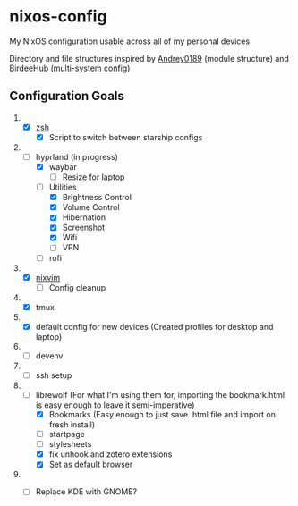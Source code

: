 # nixos-config

My NixOS configuration usable across all of my personal devices

Directory and file structures inspired by [Andrey0189](https://github.com/Andrey0189/nixos-config) (module structure) and [BirdeeHub](https://github.com/BirdeeHub/birdeeSystems) ([multi-system config](https://github.com/BirdeeHub/birdeeSystems/blob/582fe0c1123395c8cc0aa3a1bf6dfa3ce65dcfbb/flake.nix#L91-L115))

## Configuration Goals
1. - [X] [zsh](https://github.com/KOG-13/nixos-config/blob/da80d281ffc67a0841aab6b052765cc6d39cf6eb/common/homes/zsh.nix)
       - [X] Script to switch between starship configs
2. - [ ] hyprland (in progress)
       - [X] waybar
          - [ ] Resize for laptop
       - [ ] Utilities
          - [X] Brightness Control
          - [X] Volume Control
          - [X] Hibernation
          - [X] Screenshot
          - [X] Wifi
          - [ ] VPN
       - [ ] rofi 
3. - [X] [nixvim](https://github.com/KOG-13/nixvim-config)
       - [ ] Config cleanup
4. - [X] tmux
5. - [X] default config for new devices (Created profiles for desktop and laptop)
6. - [ ] devenv
7. - [ ] ssh setup
9. - [ ] librewolf (For what I'm using them for, importing the bookmark.html is easy enough to leave it semi-imperative)
        - [X] Bookmarks (Easy enough to just save .html file and import on fresh install)
        - [ ] startpage
        - [ ] stylesheets
        - [X] fix unhook and zotero extensions
        - [X] Set as default browser
10. - [ ] Replace KDE with GNOME?

  
   
